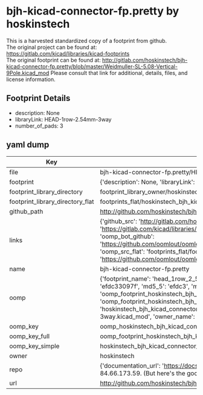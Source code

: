 # bjh-kicad-connector-fp.pretty by hoskinstech  
This is a harvested standardized copy of a footprint from github.  
The original project can be found at:  
https://gitlab.com/kicad/libraries/kicad-footprints  
The original footprint can be found at:
http://gitlab.com/hoskinstech/bjh-kicad-connector-fp.pretty/blob/master/Weidmuller-SL-5.08-Vertical-9Pole.kicad_mod
Please consult that link for additional, details, files, and license information.  
## Footprint Details
* description: None  
* libraryLink: HEAD-1row-2.54mm-3way  
* number_of_pads: 3  
## yaml dump  
| Key | Value |  
| --- | --- |  
| file | bjh-kicad-connector-fp.pretty/HEAD-1row-2.54mm-3way.kicad_mod |  
| footprint | {'description': None, 'libraryLink': 'HEAD-1row-2.54mm-3way', 'number_of_pads': 3} |  
| footprint_library_directory | footprint_library_owner/hoskinstech_bjh-kicad-connector-fp.pretty |  
| footprint_library_directory_flat | footprints_flat/hoskinstech_bjh_kicad_connector_fp_head_1row_2_54mm_3way/working |  
| github_path | http://github.com/hoskinstech/bjh-kicad-connector-fp.pretty/blob/master/HEAD-1row-2.54mm-3way.kicad_mod |  
| links | {'github_src': 'http://gitlab.com/hoskinstech/bjh-kicad-connector-fp.pretty/blob/master/Weidmuller-SL-5.08-Vertical-9Pole.kicad_mod', 'github_src_repo': 'https://gitlab.com/kicad/libraries/kicad-footprints', 'oomp_bot': 'footprints/hoskinstech_bjh_kicad_connector_fp_head_1row_2_54mm_3way/working', 'oomp_bot_github': 'https://github.com/oomlout/oomlout_oomp_footprint_bot/tree/main/footprints/hoskinstech_bjh_kicad_connector_fp_head_1row_2_54mm_3way/working', 'oomp_src_flat': 'footprints_flat/footprints_flat/hoskinstech_bjh_kicad_connector_fp_head_1row_2_54mm_3way/working', 'oomp_src_flat_github': 'https://github.com/oomlout/oomlout_oomp_footprint_src/tree/main/footprints_flat/hoskinstech_bjh_kicad_connector_fp_head_1row_2_54mm_3way/working'} |  
| name | bjh-kicad-connector-fp.pretty |  
| oomp | {'footprint_name': 'head_1row_2_54mm_3way', 'library_name': 'bjh_kicad_connector_fp', 'md5': 'efdc33097fc4e7e1eefad8847ace1c22', 'md5_10': 'efdc33097f', 'md5_5': 'efdc3', 'md5_6': 'efdc33', 'oomp_key': 'oomp_hoskinstech_bjh_kicad_connector_fp_head_1row_2_54mm_3way', 'oomp_key_extra': 'oomp_footprint_hoskinstech_bjh_kicad_connector_fp_head_1row_2_54mm_3way', 'oomp_key_full': 'oomp_footprint_hoskinstech_bjh_kicad_connector_fp_head_1row_2_54mm_3way_efdc33', 'oomp_key_simple': 'hoskinstech_bjh_kicad_connector_fp_head_1row_2_54mm_3way', 'original_filename': 'bjh-kicad-connector-fp.pretty/HEAD-1row-2.54mm-3way.kicad_mod', 'owner_name': 'hoskinstech'} |  
| oomp_key | oomp_hoskinstech_bjh_kicad_connector_fp_head_1row_2_54mm_3way |  
| oomp_key_full | oomp_footprint_hoskinstech_bjh_kicad_connector_fp_head_1row_2_54mm_3way |  
| oomp_key_simple | hoskinstech_bjh_kicad_connector_fp_head_1row_2_54mm_3way |  
| owner | hoskinstech |  
| repo | {'documentation_url': 'https://docs.github.com/rest/overview/resources-in-the-rest-api#rate-limiting', 'message': "API rate limit exceeded for 84.66.173.59. (But here's the good news: Authenticated requests get a higher rate limit. Check out the documentation for more details.)"} |  
| url | http://github.com/hoskinstech/bjh-kicad-connector-fp.pretty |  

